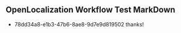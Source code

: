 ## OpenLocalization Workflow Test MarkDown
* 78dd34a8-e1b3-47b6-8ae8-9d7e9d819502 thanks!

<!--HONumber=Aug16_HO5-->


